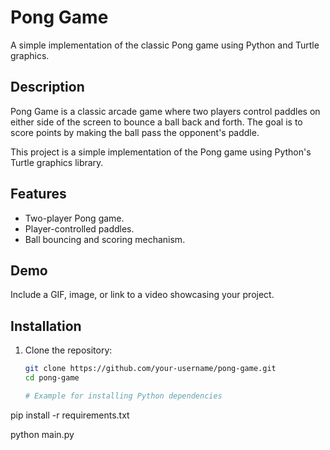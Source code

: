 # Pong Game

A simple implementation of the classic Pong game using Python and Turtle graphics.

## Description

Pong Game is a classic arcade game where two players control paddles on either side of the screen to bounce a ball back and forth. The goal is to score points by making the ball pass the opponent's paddle.

This project is a simple implementation of the Pong game using Python's Turtle graphics library.

## Features

- Two-player Pong game.
- Player-controlled paddles.
- Ball bouncing and scoring mechanism.

## Demo

Include a GIF, image, or link to a video showcasing your project.

## Installation

1. Clone the repository:

   ```bash
   git clone https://github.com/your-username/pong-game.git
   cd pong-game

   # Example for installing Python dependencies
pip install -r requirements.txt

python main.py

